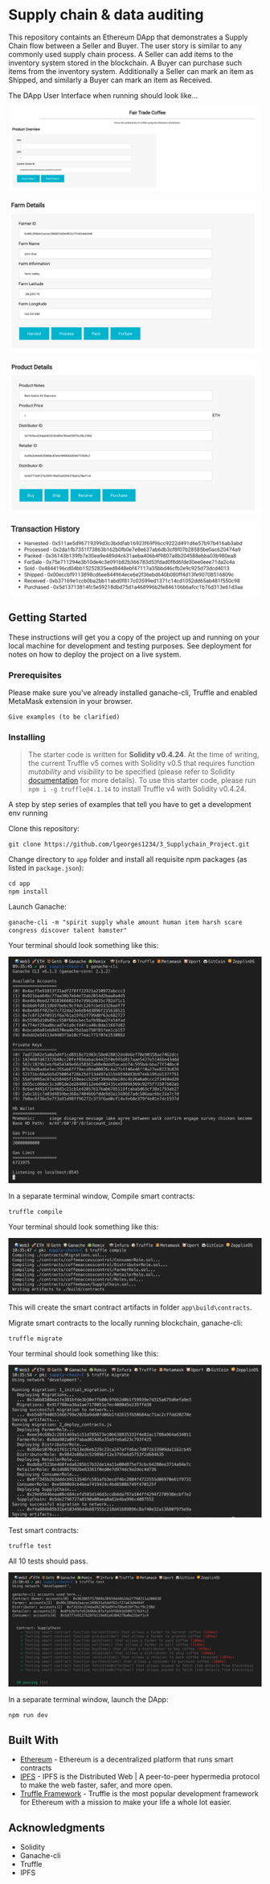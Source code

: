 # Supply chain & data auditing

This repository containts an Ethereum DApp that demonstrates a Supply Chain flow between a Seller and Buyer. The user story is similar to any commonly used supply chain process. A Seller can add items to the inventory system stored in the blockchain. A Buyer can purchase such items from the inventory system. Additionally a Seller can mark an item as Shipped, and similarly a Buyer can mark an item as Received.

The DApp User Interface when running should look like...

![truffle test](doc/images/ftc_product_overview.png)

![truffle test](doc/images/ftc_farm_details.png)

![truffle test](doc/images/ftc_product_details.png)

![truffle test](doc/images/ftc_transaction_history.png)


## Getting Started

These instructions will get you a copy of the project up and running on your local machine for development and testing purposes. See deployment for notes on how to deploy the project on a live system.

### Prerequisites

Please make sure you've already installed ganache-cli, Truffle and enabled MetaMask extension in your browser.

```
Give examples (to be clarified)
```

### Installing

> The starter code is written for **Solidity v0.4.24**. At the time of writing, the current Truffle v5 comes with Solidity v0.5 that requires function *mutability* and *visibility* to be specified (please refer to Solidity [documentation](https://docs.soliditylang.org/en/v0.5.0/050-breaking-changes.html) for more details). To use this starter code, please run `npm i -g truffle@4.1.14` to install Truffle v4 with Solidity v0.4.24. 

A step by step series of examples that tell you have to get a development env running

Clone this repository:

```
git clone https://github.com/lgeorges1234/3_Supplychain_Project.git
```

Change directory to ```app``` folder and install all requisite npm packages (as listed in ```package.json```):

```
cd app
npm install
```

Launch Ganache:

```
ganache-cli -m "spirit supply whale amount human item harsh scare congress discover talent hamster"
```

Your terminal should look something like this:

![truffle test](doc/images/ganache-cli.png)

In a separate terminal window, Compile smart contracts:

```
truffle compile
```

Your terminal should look something like this:

![truffle test](doc/images/truffle_compile.png)

This will create the smart contract artifacts in folder ```app\build\contracts```.

Migrate smart contracts to the locally running blockchain, ganache-cli:

```
truffle migrate
```

Your terminal should look something like this:

![truffle test](doc/images/truffle_migrate.png)

Test smart contracts:

```
truffle test
```

All 10 tests should pass.

![truffle test](doc/images/truffle_test.png)

In a separate terminal window, launch the DApp:

```
npm run dev
```

## Built With

* [Ethereum](https://www.ethereum.org/) - Ethereum is a decentralized platform that runs smart contracts
* [IPFS](https://ipfs.io/) - IPFS is the Distributed Web | A peer-to-peer hypermedia protocol
to make the web faster, safer, and more open.
* [Truffle Framework](http://truffleframework.com/) - Truffle is the most popular development framework for Ethereum with a mission to make your life a whole lot easier.


## Acknowledgments

* Solidity
* Ganache-cli
* Truffle
* IPFS
